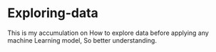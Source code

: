 # Exploring-data
This is my accumulation on How to explore data before applying any machine Learning  model, So better understanding. 
